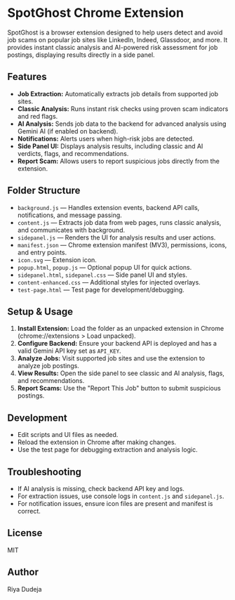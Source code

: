 # SpotGhost Chrome Extension

SpotGhost is a browser extension designed to help users detect and avoid job scams on popular job sites like LinkedIn, Indeed, Glassdoor, and more. It provides instant classic analysis and AI-powered risk assessment for job postings, displaying results directly in a side panel.

## Features
- **Job Extraction:** Automatically extracts job details from supported job sites.
- **Classic Analysis:** Runs instant risk checks using proven scam indicators and red flags.
- **AI Analysis:** Sends job data to the backend for advanced analysis using Gemini AI (if enabled on backend).
- **Notifications:** Alerts users when high-risk jobs are detected.
- **Side Panel UI:** Displays analysis results, including classic and AI verdicts, flags, and recommendations.
- **Report Scam:** Allows users to report suspicious jobs directly from the extension.

## Folder Structure
- `background.js` — Handles extension events, backend API calls, notifications, and message passing.
- `content.js` — Extracts job data from web pages, runs classic analysis, and communicates with background.
- `sidepanel.js` — Renders the UI for analysis results and user actions.
- `manifest.json` — Chrome extension manifest (MV3), permissions, icons, and entry points.
- `icon.svg` — Extension icon.
- `popup.html`, `popup.js` — Optional popup UI for quick actions.
- `sidepanel.html`, `sidepanel.css` — Side panel UI and styles.
- `content-enhanced.css` — Additional styles for injected overlays.
- `test-page.html` — Test page for development/debugging.

## Setup & Usage
1. **Install Extension:** Load the folder as an unpacked extension in Chrome (chrome://extensions > Load unpacked).
2. **Configure Backend:** Ensure your backend API is deployed and has a valid Gemini API key set as `API_KEY`.
3. **Analyze Jobs:** Visit supported job sites and use the extension to analyze job postings.
4. **View Results:** Open the side panel to see classic and AI analysis, flags, and recommendations.
5. **Report Scams:** Use the "Report This Job" button to submit suspicious postings.

## Development
- Edit scripts and UI files as needed.
- Reload the extension in Chrome after making changes.
- Use the test page for debugging extraction and analysis logic.

## Troubleshooting
- If AI analysis is missing, check backend API key and logs.
- For extraction issues, use console logs in `content.js` and `sidepanel.js`.
- For notification issues, ensure icon files are present and manifest is correct.

## License
MIT

## Author
Riya Dudeja
